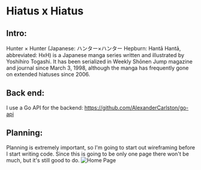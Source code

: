 # Hiatus x Hiatus

## Intro:
Hunter × Hunter (Japanese: ハンター×ハンター Hepburn: Hantā Hantā, abbreviated: HxH) is a Japanese manga series written and illustrated by Yoshihiro Togashi. It has been serialized in Weekly Shōnen Jump magazine and journal since March 3, 1998, although the manga has frequently gone on extended hiatuses since 2006.

## Back end:
I use a Go API for the backend: https://github.com/AlexanderCarlston/go-api

## Planning: 
Planning is extremely important, so I'm going to start out wireframing before I start writing code. Since this
is going to be only one page there won't be much, but it's still good to do.
![Home Page](https://imgur.com/0xCHwoa.png)